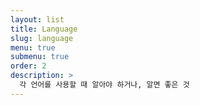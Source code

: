 ```yaml
---
layout: list
title: Language
slug: language
menu: true
submenu: true
order: 2
description: >
  각 언어를 사용할 때 알아야 하거나, 알면 좋은 것
---
```

